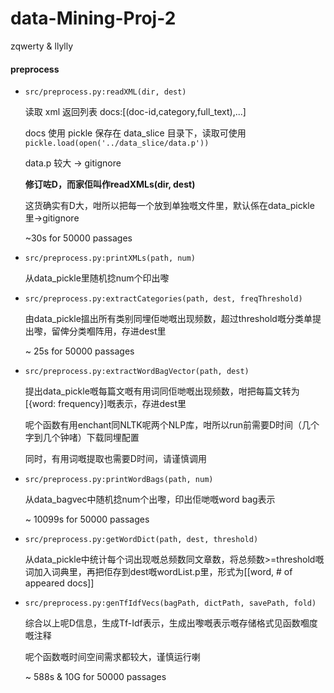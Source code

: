 # data-Mining-Proj-2
zqwerty & llylly

#### preprocess

+ `src/preprocess.py:readXML(dir, dest)`

  读取 xml 返回列表 docs:[(doc-id,category,full_text),...]

  docs 使用 pickle 保存在 data_slice 目录下，读取可使用 `pickle.load(open('../data_slice/data.p'))`

  data.p 较大 -> gitignore

  **修订咗D，而家佢叫作readXMLs(dir, dest)**

  这货确实有D大，咁所以把每一个放到单独嘅文件里，默认係在data_pickle里->gitignore

  ~30s for 50000 passages

+ `src/preprocess.py:printXMLs(path, num)`

  从data_pickle里随机捻num个印出嚟

+ `src/preprocess.py:extractCategories(path, dest, freqThreshold)`

  由data_pickle搵出所有类别同埋佢哋嘅出现频数，超过threshold嘅分类单提出嚟，留俾分类嗰阵用，存进dest里

  ~ 25s for 50000 passages

+ `src/preprocess.py:extractWordBagVector(path, dest)`

  提出data_pickle嘅每篇文嘅有用词同佢哋嘅出现频数，咁把每篇文转为[{word: frequency}]嘅表示，存进dest里

  呢个函数有用enchant同NLTK呢两个NLP库，咁所以run前需要D时间（几个字到几个钟啫）下载同埋配置

  同时，有用词嘅提取也需要D时间，请谨慎调用

+ `src/preprocess.py:printWordBags(path, num)`

  从data_bagvec中随机捻num个出嚟，印出佢哋嘅word bag表示

  ~ 10099s for 50000 passages

+ `src/preprocess.py:getWordDict(path, dest, threshold)`

  从data_pickle中统计每个词出现嘅总频数同文章数，将总频数>=threshold嘅词加入词典里，再把佢存到dest嘅wordList.p里，形式为[[word, # of appeared docs]]

+ `src/preprocess.py:genTfIdfVecs(bagPath, dictPath, savePath, fold)`

  综合以上呢D信息，生成Tf-Idf表示，生成出嚟嘅表示嘅存储格式见函数嗰度嘅注释


  呢个函数嘅时间空间需求都较大，谨慎运行喇

  ~ 588s & 10G for 50000 passages